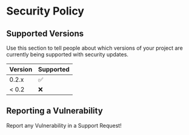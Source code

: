 # Security Policy

## Supported Versions

Use this section to tell people about which versions of your project are
currently being supported with security updates.

| Version | Supported          |
| ------- | ------------------ |
| 0.2.x   | :white_check_mark: |
| < 0.2   | :x:                |

## Reporting a Vulnerability

Report any Vulnerability in a Support Request!

